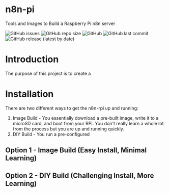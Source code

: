 # n8n-pi
 Tools and Images to Build a Raspberry Pi n8n server

 ![GitHub issues](https://img.shields.io/github/issues-raw/TephlonDude/n8n-pi) ![GitHub repo size](https://img.shields.io/github/repo-size/TephlonDude/n8n-pi) ![GitHub](https://img.shields.io/github/license/TephlonDude/n8n-pi) ![GitHub last commit](https://img.shields.io/github/last-commit/TephlonDude/n8n-pi) ![GitHub release (latest by date)](https://img.shields.io/github/v/release/TephlonDude/n8n-pi)

# Introduction
The purpose of this project is to create a 

# Installation
There are two different ways to get the n8n-rpi up and running:
1. Image Build - You essentially download a pre-built image, write it to a microSD card, and boot from your RPi. You don't really learn a whole lot from the process but you are up and running quickly.
2. DIY Build - You run a pre-configured 

## Option 1 - Image Build (Easy Install, Minimal Learning)


## Option 2 - DIY Build (Challenging Install, More Learning)
